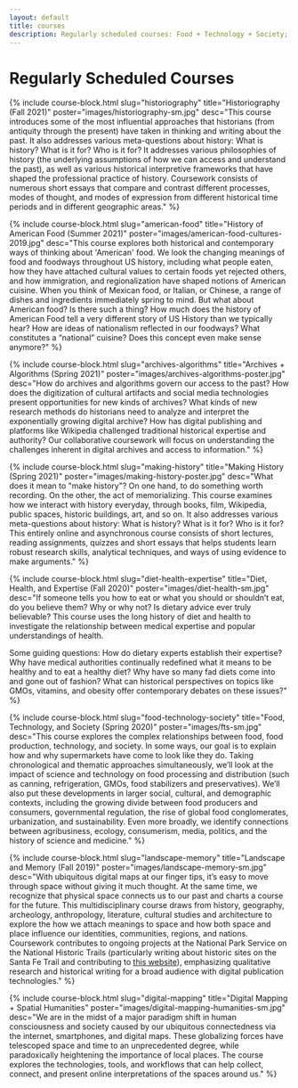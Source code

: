 ```yaml
---
layout: default
title: courses
description: Regularly scheduled courses: Food + Technology + Society; Landscape + Memory; Historiography; American Food; Digital History; History of Diet, Health, Expertise
---
```


# Regularly Scheduled Courses


{% include course-block.html
slug="historiography"
title="Historiography (Fall 2021)"
poster="images/historiography-sm.jpg"
desc="This course introduces some of the most influential approaches that historians (from antiquity through the present) have taken in thinking and writing about the past. It also addresses various meta-questions about history: What is history? What is it for? Who is it for? It addresses various philosophies of history (the underlying assumptions of how we can access and understand the past), as well as various historical interpretive frameworks that have shaped the professional practice of history. Coursework consists of numerous short essays that compare and contrast different processes, modes of thought, and modes of expression from different historical time periods and in different geographic areas."
%}

{% include course-block.html
slug="american-food"
title="History of American Food (Summer 2021)"
poster="images/american-food-cultures-2019.jpg"
desc="This course explores both historical and contemporary ways of thinking about 'American' food. We look the changing meanings of food and foodways throughout US history, including what people eaten, how they have attached cultural values to certain foods yet rejected others, and how immigration, and regionalization have shaped notions of American cuisine. When you think of Mexican food, or Italian, or Chinese, a range of dishes and ingredients immediately spring to mind. But what about American food? Is there such a thing? How much does the history of American Food tell a very different story of US History than we typically hear? How are ideas of nationalism reflected in our foodways? What constitutes a “national” cuisine? Does this concept even make sense anymore?"
%}


{% include course-block.html
slug="archives-algorithms"
title="Archives + Algorithms (Spring 2021)"
poster="images/archives-algorithms-poster.jpg"
desc="How do archives and algorithms govern our access to the past? How does the digitization of cultural artifacts and social media technologies present opportunities for new kinds of archives? What kinds of new research methods do historians need to analyze and interpret the exponentially growing digital archive? How has digital publishing and platforms like Wikipedia challenged traditional historical expertise and authority? Our collaborative coursework will focus on understanding the challenges inherent in digital archives and access to information."
%}

{% include course-block.html
slug="making-history"
title="Making History (Spring 2021)"
poster="images/making-history-poster.jpg"
desc="What does it mean to \"make history\"? On one hand, to do something worth recording. On the other, the act of memorializing. This course examines how we interact with history everyday, through books, film, Wikipedia, public spaces, historic buildings, art, and so on. It also addresses various meta-questions about history: What is history? What is it for? Who is it for? This entirely online and asynchronous course consists of short lectures, reading assignments, quizzes and short essays that helps students learn robust research skills, analytical techniques, and ways of using evidence to make arguments."
%}


{% include course-block.html
slug="diet-health-expertise"
title="Diet, Health, and Expertise (Fall 2020)"
poster="images/diet-health-sm.jpg"
desc="If someone tells you how to eat or what you should or shouldn’t eat, do you believe them? Why or why not? Is dietary advice ever truly believable? This course uses the long history of diet and health to investigate the relationship between medical expertise and popular understandings of health.

Some guiding questions: How do dietary experts establish their expertise? Why have medical authorities continually redefined what it means to be healthy and to eat a healthy diet? Why have so many fad diets come into and gone out of fashion?  What can historical perspectives on topics like GMOs, vitamins, and obesity offer contemporary debates on these issues?"
%}



{% include course-block.html
slug="food-technology-society"
title="Food, Technology, and Society (Spring 2020)"
poster="images/fts-sm.jpg"
desc="This course explores the complex relationships between food, food production, technology, and society. In some ways, our goal is to explain how and why supermarkets have come to look like they do. Taking chronological and thematic approaches simultaneously, we’ll look at the impact of science and technology on food processing and distribution (such as canning, refrigeration, GMOs, food stabilizers and preservatives). We’ll also put these developments in larger social, cultural, and demographic contexts, including the growing divide between food producers and consumers, governmental regulation, the rise of global food conglomerates, urbanization, and sustainability. Even more broadly, we identify connections between agribusiness, ecology, consumerism, media, politics, and the history of science and medicine."
%}


{% include course-block.html
slug="landscape-memory"
title="Landscape and Memory (Fall 2019)"
poster="images/landscape-memory-sm.jpg"
desc="With ubiquitous digital maps at our finger tips, it’s easy to move through space without giving it much thought. At the same time, we recognize that physical space connects us to our past and charts a course for the future. This multidisciplinary course draws from history, geography, archeology, anthropology, literature, cultural studies and architecture to explore the how we attach meanings to space and how both space and place influence our identities, communities, regions, and nations. Coursework contributes to ongoing projects at the National Park Service on the National Historic Trails (particularly writing about historic sites on the Santa Fe Trail and contributing to [this website](http://trails.unm.edu)), emphasizing qualitative research and historical writing for a broad audience with digital publication technologies."
%}



{% include course-block.html
slug="digital-mapping"
title="Digital Mapping + Spatial Humanities"
poster="images/digital-mapping-humanities-sm.jpg"
desc="We are in the midst of a major paradigm shift in human consciousness and society caused by our ubiquitous connectedness via the internet, smartphones, and digital maps. These globalizing forces have telescoped space and time to an unprecedented degree, while paradoxically heightening the importance of local places. The course explores the technologies, tools, and workflows that can help collect, connect, and present online interpretations of the spaces around us."
%}
